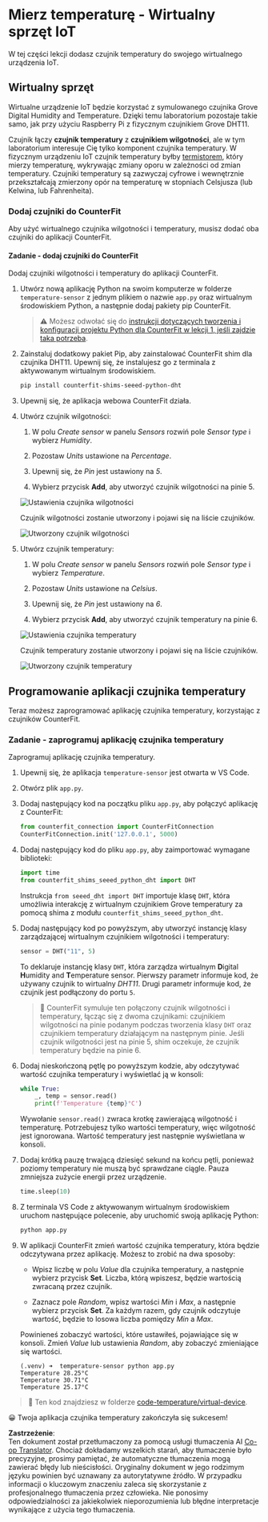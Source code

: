 <!--
CO_OP_TRANSLATOR_METADATA:
{
  "original_hash": "70e5a428b607cd5a9a4f422c2a4df03d",
  "translation_date": "2025-08-26T06:43:25+00:00",
  "source_file": "2-farm/lessons/1-predict-plant-growth/virtual-device-temp.md",
  "language_code": "pl"
}
-->
# Mierz temperaturę - Wirtualny sprzęt IoT

W tej części lekcji dodasz czujnik temperatury do swojego wirtualnego urządzenia IoT.

## Wirtualny sprzęt

Wirtualne urządzenie IoT będzie korzystać z symulowanego czujnika Grove Digital Humidity and Temperature. Dzięki temu laboratorium pozostaje takie samo, jak przy użyciu Raspberry Pi z fizycznym czujnikiem Grove DHT11.

Czujnik łączy **czujnik temperatury** z **czujnikiem wilgotności**, ale w tym laboratorium interesuje Cię tylko komponent czujnika temperatury. W fizycznym urządzeniu IoT czujnik temperatury byłby [termistorem](https://wikipedia.org/wiki/Thermistor), który mierzy temperaturę, wykrywając zmiany oporu w zależności od zmian temperatury. Czujniki temperatury są zazwyczaj cyfrowe i wewnętrznie przekształcają zmierzony opór na temperaturę w stopniach Celsjusza (lub Kelwina, lub Fahrenheita).

### Dodaj czujniki do CounterFit

Aby użyć wirtualnego czujnika wilgotności i temperatury, musisz dodać oba czujniki do aplikacji CounterFit.

#### Zadanie - dodaj czujniki do CounterFit

Dodaj czujniki wilgotności i temperatury do aplikacji CounterFit.

1. Utwórz nową aplikację Python na swoim komputerze w folderze `temperature-sensor` z jednym plikiem o nazwie `app.py` oraz wirtualnym środowiskiem Python, a następnie dodaj pakiety pip CounterFit.

    > ⚠️ Możesz odwołać się do [instrukcji dotyczących tworzenia i konfiguracji projektu Python dla CounterFit w lekcji 1, jeśli zajdzie taka potrzeba](../../../1-getting-started/lessons/1-introduction-to-iot/virtual-device.md).

1. Zainstaluj dodatkowy pakiet Pip, aby zainstalować CounterFit shim dla czujnika DHT11. Upewnij się, że instalujesz go z terminala z aktywowanym wirtualnym środowiskiem.

    ```sh
    pip install counterfit-shims-seeed-python-dht
    ```

1. Upewnij się, że aplikacja webowa CounterFit działa.

1. Utwórz czujnik wilgotności:

    1. W polu *Create sensor* w panelu *Sensors* rozwiń pole *Sensor type* i wybierz *Humidity*.

    1. Pozostaw *Units* ustawione na *Percentage*.

    1. Upewnij się, że *Pin* jest ustawiony na *5*.

    1. Wybierz przycisk **Add**, aby utworzyć czujnik wilgotności na pinie 5.

    ![Ustawienia czujnika wilgotności](../../../../../translated_images/counterfit-create-humidity-sensor.2750e27b6f30e09cf4e22101defd5252710717620816ab41ba688f91f757c49a.pl.png)

    Czujnik wilgotności zostanie utworzony i pojawi się na liście czujników.

    ![Utworzony czujnik wilgotności](../../../../../translated_images/counterfit-humidity-sensor.7b12f7f339e430cb26c8211d2dba4ef75261b353a01da0932698b5bebd693f27.pl.png)

1. Utwórz czujnik temperatury:

    1. W polu *Create sensor* w panelu *Sensors* rozwiń pole *Sensor type* i wybierz *Temperature*.

    1. Pozostaw *Units* ustawione na *Celsius*.

    1. Upewnij się, że *Pin* jest ustawiony na *6*.

    1. Wybierz przycisk **Add**, aby utworzyć czujnik temperatury na pinie 6.

    ![Ustawienia czujnika temperatury](../../../../../translated_images/counterfit-create-temperature-sensor.199350ed34f7343d79dccbe95eaf6c11d2121f03d1c35ab9613b330c23f39b29.pl.png)

    Czujnik temperatury zostanie utworzony i pojawi się na liście czujników.

    ![Utworzony czujnik temperatury](../../../../../translated_images/counterfit-temperature-sensor.f0560236c96a9016bafce7f6f792476fe3367bc6941a1f7d5811d144d4bcbfff.pl.png)

## Programowanie aplikacji czujnika temperatury

Teraz możesz zaprogramować aplikację czujnika temperatury, korzystając z czujników CounterFit.

### Zadanie - zaprogramuj aplikację czujnika temperatury

Zaprogramuj aplikację czujnika temperatury.

1. Upewnij się, że aplikacja `temperature-sensor` jest otwarta w VS Code.

1. Otwórz plik `app.py`.

1. Dodaj następujący kod na początku pliku `app.py`, aby połączyć aplikację z CounterFit:

    ```python
    from counterfit_connection import CounterFitConnection
    CounterFitConnection.init('127.0.0.1', 5000)
    ```

1. Dodaj następujący kod do pliku `app.py`, aby zaimportować wymagane biblioteki:

    ```python
    import time
    from counterfit_shims_seeed_python_dht import DHT
    ```

    Instrukcja `from seeed_dht import DHT` importuje klasę `DHT`, która umożliwia interakcję z wirtualnym czujnikiem Grove temperatury za pomocą shima z modułu `counterfit_shims_seeed_python_dht`.

1. Dodaj następujący kod po powyższym, aby utworzyć instancję klasy zarządzającej wirtualnym czujnikiem wilgotności i temperatury:

    ```python
    sensor = DHT("11", 5)
    ```

    To deklaruje instancję klasy `DHT`, która zarządza wirtualnym **D**igital **H**umidity and **T**emperature sensor. Pierwszy parametr informuje kod, że używany czujnik to wirtualny *DHT11*. Drugi parametr informuje kod, że czujnik jest podłączony do portu `5`.

    > 💁 CounterFit symuluje ten połączony czujnik wilgotności i temperatury, łącząc się z dwoma czujnikami: czujnikiem wilgotności na pinie podanym podczas tworzenia klasy `DHT` oraz czujnikiem temperatury działającym na następnym pinie. Jeśli czujnik wilgotności jest na pinie 5, shim oczekuje, że czujnik temperatury będzie na pinie 6.

1. Dodaj nieskończoną pętlę po powyższym kodzie, aby odczytywać wartość czujnika temperatury i wyświetlać ją w konsoli:

    ```python
    while True:
        _, temp = sensor.read()
        print(f'Temperature {temp}°C')
    ```

    Wywołanie `sensor.read()` zwraca krotkę zawierającą wilgotność i temperaturę. Potrzebujesz tylko wartości temperatury, więc wilgotność jest ignorowana. Wartość temperatury jest następnie wyświetlana w konsoli.

1. Dodaj krótką pauzę trwającą dziesięć sekund na końcu pętli, ponieważ poziomy temperatury nie muszą być sprawdzane ciągle. Pauza zmniejsza zużycie energii przez urządzenie.

    ```python
    time.sleep(10)
    ```

1. Z terminala VS Code z aktywowanym wirtualnym środowiskiem uruchom następujące polecenie, aby uruchomić swoją aplikację Python:

    ```sh
    python app.py
    ```

1. W aplikacji CounterFit zmień wartość czujnika temperatury, która będzie odczytywana przez aplikację. Możesz to zrobić na dwa sposoby:

    * Wpisz liczbę w polu *Value* dla czujnika temperatury, a następnie wybierz przycisk **Set**. Liczba, którą wpiszesz, będzie wartością zwracaną przez czujnik.

    * Zaznacz pole *Random*, wpisz wartości *Min* i *Max*, a następnie wybierz przycisk **Set**. Za każdym razem, gdy czujnik odczytuje wartość, będzie to losowa liczba pomiędzy *Min* a *Max*.

    Powinieneś zobaczyć wartości, które ustawiłeś, pojawiające się w konsoli. Zmień *Value* lub ustawienia *Random*, aby zobaczyć zmieniające się wartości.

    ```output
    (.venv) ➜  temperature-sensor python app.py
    Temperature 28.25°C
    Temperature 30.71°C
    Temperature 25.17°C
    ```

> 💁 Ten kod znajdziesz w folderze [code-temperature/virtual-device](../../../../../2-farm/lessons/1-predict-plant-growth/code-temperature/virtual-device).

😀 Twoja aplikacja czujnika temperatury zakończyła się sukcesem!

**Zastrzeżenie**:  
Ten dokument został przetłumaczony za pomocą usługi tłumaczenia AI [Co-op Translator](https://github.com/Azure/co-op-translator). Chociaż dokładamy wszelkich starań, aby tłumaczenie było precyzyjne, prosimy pamiętać, że automatyczne tłumaczenia mogą zawierać błędy lub nieścisłości. Oryginalny dokument w jego rodzimym języku powinien być uznawany za autorytatywne źródło. W przypadku informacji o kluczowym znaczeniu zaleca się skorzystanie z profesjonalnego tłumaczenia przez człowieka. Nie ponosimy odpowiedzialności za jakiekolwiek nieporozumienia lub błędne interpretacje wynikające z użycia tego tłumaczenia.